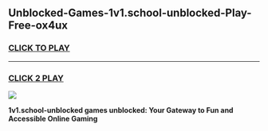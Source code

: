
## Unblocked-Games-1v1.school-unblocked-Play-Free-ox4ux
<h3>
<a href="https://premium76.site?title=1v1.school-unblocked&ref=18A1">CLICK TO PLAY</a></h3>
<hr>

<h3>
<a href="https://premium76.site?title=1v1.school-unblocked&ref=18A1">CLICK 2 PLAY</a>
  
</h3>

<a href="https://premium76.site?title=1v1.school-unblocked&ref=18A1"><img src="https://clearcache.store/games.png"></a>


**1v1.school-unblocked games unblocked: Your Gateway to Fun and Accessible Online Gaming**
